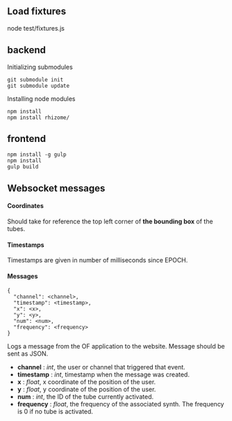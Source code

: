 Load fixtures
--------------

node test/fixtures.js

backend
--------

Initializing submodules

```
git submodule init
git submodule update
```

Installing node modules

```
npm install
npm install rhizome/
```

frontend
----------

```
npm install -g gulp
npm install
gulp build
```

Websocket messages
-------------------

#### Coordinates

Should take for reference the top left corner of **the bounding box** of the tubes.


#### Timestamps

Timestamps are given in number of milliseconds since EPOCH.


#### Messages

```
{
  "channel": <channel>,
  "timestamp": <timestamp>,
  "x": <x>,
  "y": <y>,
  "num": <num>,
  "frequency": <frequency>
}
```
Logs a message from the OF application to the website. Message should be sent as JSON.
- **channel** : *int*, the user or channel that triggered that event.
- **timestamp** : *int*, timestamp when the message was created.
- **x** : *float*, x coordinate of the position of the user. 
- **y** : *float*, y coordinate of the position of the user. 
- **num** : *int*, the ID of the tube currently activated.
- **frequency** : *float*, the frequency of the associated synth. The frequency is 0 if no tube is activated.

